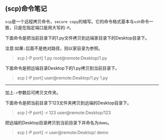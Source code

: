 ## (scp)命令笔记

`scp`是一个远程拷贝命令，`secure copy`的缩写。它的命令格式基本与`ssh`命令一致，只是在指定端口是用大写的`-P`。

下面命令是把当前目录下的1.py文件拷贝到远端家目录下的Desktop目录下。

注意:如果`:`后面不是绝对路径，则以家目录为参照。

> scp [-P port] 1.py root@remote:Desktop/1.py

下面命令是把远端目录Desktop下的1.py拷贝到当前目录下。

> scp [-P port] user@remote:Desktop/1.py 1.py

***

加上`-r`参数后可拷贝文件夹。

下面命令是把当前目录下123文件夹拷贝到远端的Desktop目录下。

> scp [-P port] -r  123 user@remote:Desktop/123

把远端的Desktop目录拷贝到当前目录下并命名为`demo`。

> scp [-P port] -r user@remote:Desktop/ demo

